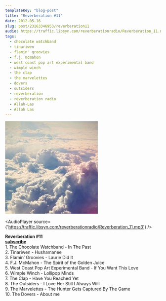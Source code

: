 ```yaml
---
templateKey: "blog-post"
title: "Reverberation #11"
date: 2012-05-16
slug: post/23163346953/reverberation11
audio: https://traffic.libsyn.com/reverberationradio/Reverberation_11.mp3
tags:
  - chocolate watchband
  - tinariwen
  - flamin' groovies
  - f.j. mcmahon
  - west coast pop art experimental band
  - wimple winch
  - the clap
  - the marvelettes
  - dovers
  - outsiders
  - reverberation
  - reverberation radio
  - Allah-Las
  - Allah Las
---
```


![Reverberation #11](../images/2197086564e43000ac8942afe3b86ae8b202b1029f0bd73d17d7bfefd4333d23.jpg)

<AudioPlayer source={'https://traffic.libsyn.com/reverberationradio/Reverberation_11.mp3'} />

<p><strong>Reverberation #11<br /><a href="http://itunes.apple.com/us/podcast/reverberation-radio/id520739212?ign-mpt=uo%3D4" title="subscribe" target="_blank">subscribe</a><br /></strong>1. The Chocolate Watchband - In The Past<br />2. Tinariwen - Hushamanee<br />3. Flamin&rsquo; Groovies - Laurie Did It<br />4. F.J. McMahon - The Spirit of the Golden Juice <br />5. West Coast Pop Art Experimental Band - If You Want This Love<br />6. Wimple Winch - Lollipop Minds<br />7. The Clap - Have You Reached Yet<br />8. The Outsiders - I Love Her Still I Always Will<br />9. The Marvelettes - The Hunter Gets Captured By The Game<br />10. The Dovers - About me</p>
